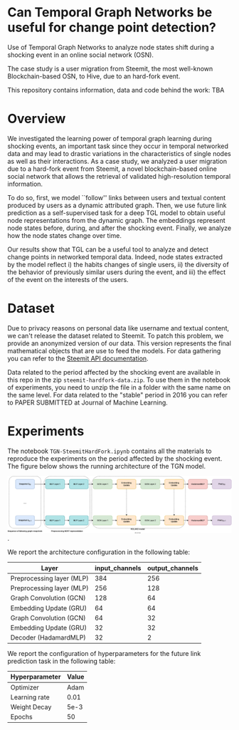 # Can Temporal Graph Networks be useful for change point detection?
Use of Temporal Graph Networks to analyze node states shift during a shocking event in an online social network (OSN). 

The case study is a user migration from Steemit, the most well-known Blockchain-based OSN, to Hive, due to an hard-fork event.

This repository contains information, data and code behind the work: TBA

# Overview
We investigated the learning power of temporal graph learning during shocking events, an important task since they occur in temporal networked data and may lead to drastic variations in the characteristics of single nodes as well as their interactions.
As a case study, we analyzed a user migration due to a hard-fork event from Steemit, a novel blockchain-based online social network that allows the retrieval of validated high-resolution temporal information. 

To do so, first,  we model ``follow'' links between users and textual content produced by users as a dynamic attributed graph.
Then, we use future link prediction as a self-supervised task for a deep TGL model to obtain useful node representations from the dynamic graph.
The embeddings represent node states before, during, and after the shocking event.
Finally, we analyze how the node states change over time.

Our results show that TGL can be a useful tool to analyze and detect change points in networked temporal data.
Indeed, node states extracted by the model reflect i)  the habits changes of single users, ii) the diversity of the behavior of previously similar users during the event, and iii) the effect of the event on the interests of the users.

# Dataset
Due to privacy reasons on personal data like username and textual content, we can't release the dataset related to Steemit. To patch this problem, we provide an anonymized version of our data. This version represents the final mathematical objects that are use to feed the models. For data gathering you can refer to the [Steemit API documentation](https://developers.steem.io/). 

Data related to the period affected by the shocking event are available in this repo in the zip `steemit-hardfork-data.zip`. To use them in the notebook of experiments, you need to unzip the file in a folder with the same name on the same level. For data related to the "stable" period in 2016 you can refer to PAPER SUBMITTED at Journal of Machine Learning.

# Experiments
The notebook `TGN-SteemitHardFork.ipynb` contains all the materials to reproduce the experiments on the period affected by the shocking event. The figure below shows the running architecture of the TGN model. 

![GNN Architecture](GNNArchitecture.drawio.png "Dynamic GNN based on ROLAND framework"). 

We report the architecture configuration in the following table: 

| Layer                     | input_channels | output_channels |
|---------------------------|----------------|-----------------|
| Preprocessing layer (MLP) | 384            | 256             |
| Preprocessing layer (MLP) | 256            | 128             |
| Graph Convolution (GCN)   | 128            | 64              |
| Embedding Update (GRU)    | 64             | 64              |
| Graph Convolution (GCN)   | 64             | 32              |
| Embedding Update (GRU)    | 32             | 32              |
| Decoder (HadamardMLP)     | 32             | 2               | 

We report the configuration of hyperparameters for the future link prediction task in the following table: 

| Hyperparameter | Value |
|----------------|-------|
| Optimizer      | Adam  |
| Learning rate  | 0.01  |
| Weight Decay   | 5e-3  |
| Epochs         | 50    |



